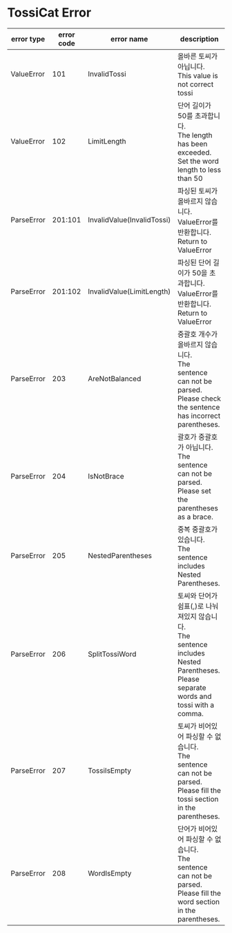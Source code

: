# TossiCat Error

|error type|error code|error name|description|
|----|----|-----|-----|
|ValueError|101|InvalidTossi|올바른 토씨가 아닙니다. <br/> This value is not correct tossi|
|ValueError|102|LimitLength|단어 길이가 50를 초과합니다. <br/> The length has been exceeded. Set the word length to less than 50|
|ParseError|201:101|InvalidValue(InvalidTossi)|파싱된 토씨가 올바르지 않습니다. ValueError를 반환합니다. <br/> Return to ValueError|
|ParseError|201:102|InvalidValue(LimitLength)|파싱된 단어 길이가 50을 초과합니다. ValueError를 반환합니다. <br/> Return to ValueError|
|ParseError|203|AreNotBalanced| 중괄호 개수가 올바르지 않습니다. <br/> The sentence can not be parsed. Please check the sentence has incorrect parentheses.|
|ParseError|204|IsNotBrace| 괄호가 중괄호가 아닙니다. <br/> The sentence can not be parsed. Please set the parentheses as a brace.|
|ParseError|205|NestedParentheses| 중복 중괄호가 있습니다. <br/> The sentence includes Nested Parentheses.|
|ParseError|206|SplitTossiWord| 토씨와 단어가 쉼표(,)로 나눠져있지 않습니다. <br/> The sentence includes Nested Parentheses. Please separate words and tossi with a comma.|
|ParseError|207|TossiIsEmpty| 토씨가 비어있어 파싱할 수 없습니다. <br/> The sentence can not be parsed. Please fill the tossi section in the parentheses.|
|ParseError|208|WordIsEmpty| 단어가 비어있어 파싱할 수 없습니다. <br/> The sentence can not be parsed. Please fill the word section in the parentheses.|
